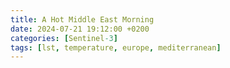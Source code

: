 ```yaml
---
title: A Hot Middle East Morning
date: 2024-07-21 19:12:00 +0200
categories: [Sentinel-3]
tags: [lst, temperature, europe, mediterranean]
---
```


